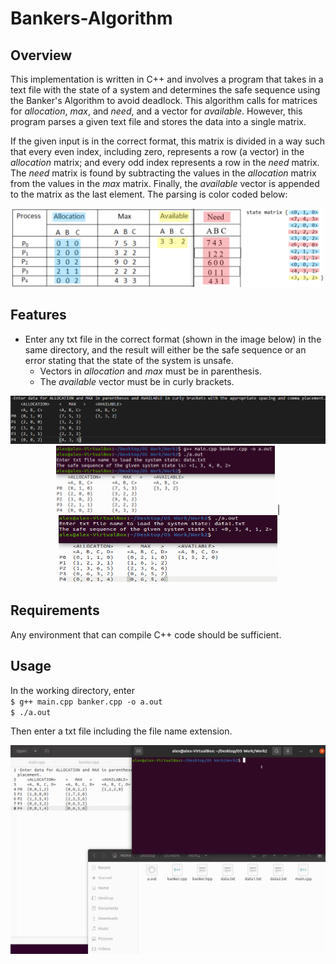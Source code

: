 # Bankers-Algorithm
## Overview
This implementation is written in C++ and involves a program that takes in a text file with the state of a system and determines the safe sequence using the Banker's Algorithm to avoid deadlock. This algorithm calls for matrices for *allocation*, *max*, and *need*, and a vector for *available*. However, this program parses a given text file and stores the data into a single matrix.

If the given input is in the correct format, this matrix is divided in a way such that every even index, including zero, represents a row (a vector) in the *allocation* matrix; and every odd index represents a row in the *need* matrix. The *need* matrix is found by subtracting the values in the *allocation* matrix from the values in the *max* matrix. Finally, the *available* vector is appended to the matrix as the last element. The parsing is color coded below:
<p align="center">
  <img src="images/matrix_info.png" width="500">
</p>

## Features
- Enter any txt file in the correct format (shown in the image below) in the same directory, and the result will either be the safe sequence or an error stating that the state of the system is unsafe.
  - Vectors in *allocation* and *max* must be in parenthesis.
  - The *available* vector must be in curly brackets.
<p align="center">
  <img src="images/format.png" width="700">
  <img src="images/data_example.png" width="350"> | <img src="images/data1_example.png" width="350", height="108.2">
</p>

## Requirements
Any environment that can compile C++ code should be sufficient.

## Usage
In the working directory, enter  
`$ g++ main.cpp banker.cpp -o a.out`  
`$ ./a.out`  

Then enter a txt file including the file name extension.
<p align="center">
  <img src="images/data2_example.gif" width="700">
</p>
